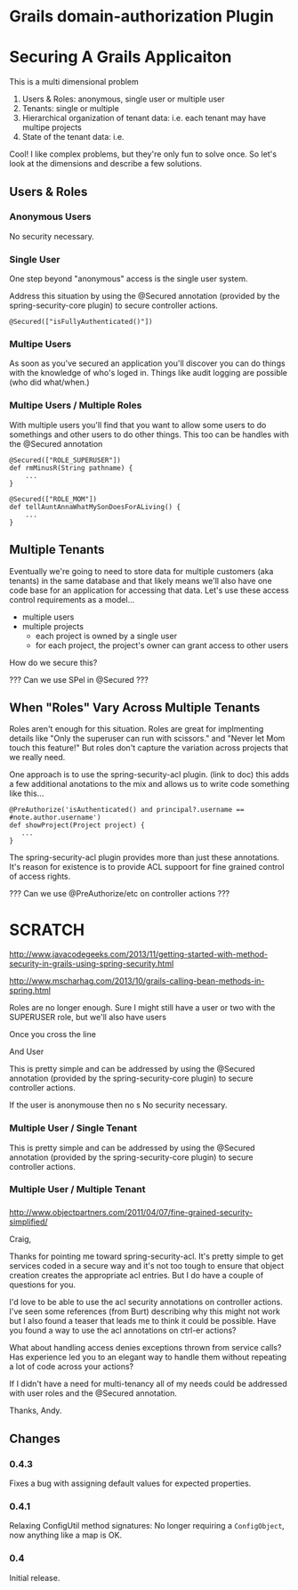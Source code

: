 # Grails domain-authorization Plugin

# Securing A Grails Applicaiton

This is a multi dimensional problem

1. Users & Roles: anonymous, single user or multiple user
2. Tenants: single or multiple
3. Hierarchical organization of tenant data:  i.e. each tenant may have
   multipe projects
4. State of the tenant data: i.e.

Cool!  I like complex problems, but they're only fun to solve once. So
let's look at the dimensions and describe a few solutions.

## Users & Roles

### Anonymous Users

No security necessary.

### Single User

One step beyond "anonymous" access is the single user system.

Address this situation by using the @Secured annotation (provided by the
spring-security-core plugin) to secure controller actions.

    @Secured(["isFullyAuthenticated()"])

### Multipe Users

As soon as you've secured an application you'll discover you can do
things with the knowledge of who's loged in.  Things like audit logging
are possible (who did what/when.)

### Multipe Users / Multiple Roles

With multiple users you'll find that you want to allow some users to do
somethings and other users to do other things.  This too can be handles
with the @Secured annotation

    @Secured(["ROLE_SUPERUSER"])
    def rmMinusR(String pathname) {
        ...
    }

    @Secured(["ROLE_MOM"])
    def tellAuntAnnaWhatMySonDoesForALiving() {
        ...
    }

## Multiple Tenants

Eventually we're going to need to store data for multiple customers (aka
tenants) in the same database and that likely means we'll also have one
code base for an application for accessing that data.  Let's use these
access control requirements as a model...

* multiple users
* multiple projects
  * each project is owned by a single user
  * for each project, the project's owner can grant access to other users

How do we secure this?


??? Can we use SPel in @Secured ???





## When "Roles" Vary Across Multiple Tenants

Roles aren't enough for this situation.  Roles are great for implmenting
details like "Only the superuser can run with scissors." and "Never let
Mom touch this feature!"  But roles don't capture the variation across
projects that we really need.

One approach is to use the spring-security-acl plugin.  (link to doc)
this adds a few additional anotations to the mix and allows us to write
code something like this...

    @PreAuthorize('isAuthenticated() and principal?.username == #note.author.username')
    def showProject(Project project) {
       ...
    }

The spring-security-acl plugin provides more than just these
annotations.  It's reason for existence is to provide ACL suppoort for
fine grained control of access rights.


??? Can we use @PreAuthorize/etc on controller actions ???





SCRATCH
============================================================

http://www.javacodegeeks.com/2013/11/getting-started-with-method-security-in-grails-using-spring-security.html

http://www.mscharhag.com/2013/10/grails-calling-bean-methods-in-spring.html




Roles are no longer enough.  Sure I might still have a user or two with
the SUPERUSER role, but we'll also have users



Once you cross the line


And User

This is pretty simple and can be addressed by using the @Secured
annotation (provided by the spring-security-core plugin) to secure
controller actions.



If the user is anonymouse then no s
No security necessary.

### Multiple User / Single Tenant

This is pretty simple and can be addressed by using the @Secured
annotation (provided by the spring-security-core plugin) to secure
controller actions.




### Multiple User / Multiple Tenant


###




http://www.objectpartners.com/2011/04/07/fine-grained-security-simplified/










Craig,

Thanks for pointing me toward spring-security-acl.  It's pretty simple
to get services coded in a secure way and it's not too tough to ensure
that object creation creates the appropriate acl entries.  But I do have
a couple of questions for you.

I'd love to be able to use the acl security annotations on controller
actions.  I've seen some references (from Burt) describing why this
might not work but I also found a teaser that leads me to think it could
be possible.  Have you found a way to use the acl annotations on ctrl-er
actions?

What about handling access denies exceptions thrown from service calls?
Has experience led you to an elegant way to handle them without
repeating a lot of code across your actions?



If I didn't have a need for multi-tenancy all of my needs could be
addressed with user roles and the @Secured annotation.


Thanks,
Andy.








## Changes

### 0.4.3 ###

Fixes a bug with assigning default values for expected properties.

### 0.4.1 ###

Relaxing ConfigUtil method signatures: No longer requiring a
`ConfigObject`, now anything like a map is OK.

### 0.4 ###

Initial release.
